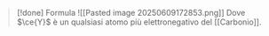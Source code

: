 >[!done] Formula
>![[Pasted image 20250609172853.png]]
>Dove $\ce{Y}$ è un qualsiasi atomo più elettronegativo del [[Carbonio]].

